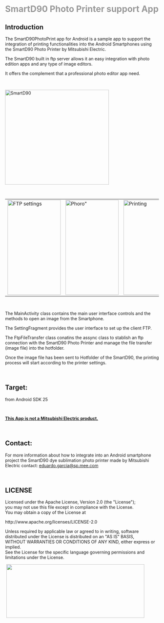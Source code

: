 <h1><span style="color: #999999;">SmartD90 Photo Printer support App</span></h1>
<h2>Introduction</h2>
<p>The SmartD90PhotoPrint app for Android is a sample app to support the integration of printing functionalities into the Android Smartphones using the SmartD90 Photo Printer by Mitsubishi Electric.</p>
<p>The SmartD90 built in ftp server allows it an easy integration with photo edition apps and any type of image editors.</p>
<p>It offers the complement that a professional photo editor app need.</p>
<p>&nbsp;</p>
<p><img src="http://www.motionstudios.es/edu/php/smartd90/smartd90.png" alt="SmartD90" width="340" height="310" /></p>
<p>&nbsp;</p>
<table border="0">
<tbody>
<tr>
<td><img src="http://www.motionstudios.es/edu/php/smartd90/screen1.png" alt="FTP settings" width="174" height="310" /></td>
<td><img src="http://www.motionstudios.es/edu/php/smartd90/screen2.png" alt="Phoro&quot;" width="174" height="310" /></td>
<td><img src="http://www.motionstudios.es/edu/php/smartd90/screen3.png" alt="Printing" width="174" height="310" /></td>
</tr>
</tbody>
</table>
<p>&nbsp;</p>
<p>The MainActivity class contains the main user interface controls and the methods to open&nbsp;an image from the Smartphone.</p>
<p>The SettingFragment provides the user interface to set up the client FTP.</p>
<p>The FtpFileTransfer class conatins the assync class to stablish an ftp connection with the SmartD90 Photo Printer and manage the file transfer (image file) into the hotfolder.</p>
<p>Once the image file has been sent to Hotfolder of the SmartD90, the printing process&nbsp;will&nbsp;start according to the printer settings.</p>
<p>&nbsp;</p>
<h2><strong>Target:</strong></h2>
<p>from Android SDK 25</p>
<p>&nbsp;</p>
<p><strong><span style="text-decoration: underline;">This App is not a Mitsubishi Electric product.</span></strong></p>
<p>&nbsp;</p>
<h2>Contact:</h2>
<p>For more information about how to integrate into an Android smartphone project the SmartD90 dye sublimation photo printer made by Mitsubishi Electric contact: <a href="mailto:eduardo.garcia@sp.mee.com">eduardo.garcia@sp.mee.com</a></p>
<p>&nbsp;</p>
<h2>LICENSE</h2>
<p>Licensed under the Apache License, Version 2.0 (the "License");<br /> you may not use this file except in compliance with the License.<br /> You may obtain a copy of the License at</p>
<p>http://www.apache.org/licenses/LICENSE-2.0</p>
<p>Unless required by applicable law or agreed to in writing, software<br /> distributed under the License is distributed on an "AS IS" BASIS,<br /> WITHOUT WARRANTIES OR CONDITIONS OF ANY KIND, either express or implied.<br /> See the License for the specific language governing permissions and<br /> limitations under the License.</p>
<p>&nbsp;<a title="SmartD90 Photo Print Support App" href="https://play.google.com/store/apps/details?id=com.smartd90photoprint&amp;hl=en" target="_blank"><img src="http://www.motionstudios.es/edu/php/smartd90/en_badge_web_generic.png" alt="" width="452" height="175" /></a></p>
